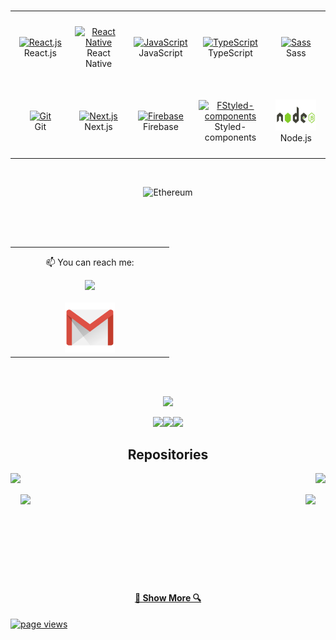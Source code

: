 



<table align= "center">
  <tr>
     <td align="center" width="140" height="112.43">
      <a href="#macropower-tech" >
        <img src="./react-original.svg" width="48" height="48" alt="React.js" />
      </a>
      <br>React.js
    </td>
    <td align="center"  width="140" height="112.43">
      <a href="#macropower-tech" >
        <img src="./react-original.svg" width="48" height="48" alt="React Native" />
      </a>
      <br>React Native
    </td>
    <td align="center"  width="140" height="112.43">
      <a href="#macropower-tech">
        <img src="./javascript-original.svg" width="48" height="48" alt="JavaScript" />
      </a>
      <br>JavaScript
    </td>
    <td align="center"  width="140" height="112.43">
      <a href="#macropower-tech">
        <img src="./typescript-original.svg" width="48" height="48" alt="TypeScript" />
      </a>
      <br>TypeScript
    </td>
    <td align="center"  width="140" height="112.43">
      <a href="#macropower-tech">
        <img src="./sass-original.svg" width="48" height="48" alt="Sass" />
      </a>
      <br>Sass
    </td>
    <tr>
     <td align="center" width="140" height="112.43">
      <a href="#macropower-tech">
        <img src="./git.svg" width="48" height="48" alt="Git" />
      </a>
      <br>Git
    </td>
    <td align="center"  width="140" height="112.43">
      <a href="#macropower-tech">
        <img src="./nextjs.svg" width="48" height="48" alt="Next.js" />
      </a>
      <br>Next.js
    </td>
    </br>
    <td align="center"  width="140" height="112.43">
      <a href="#macropower-tech">
        <img src="./Firebase_Logo_Standard_Lockup.svg" width="48" height="48" alt="Firebase" />
      </a>
      <br>Firebase
    </td>
    <td align="center"  width="140" height="112.43">
      <a href="#macropower-tech">
        <img src="./styled-components.svg" width="48" height="48" alt="FStyled-components" />
      </a>
      <br>Styled-components
    </td>
    <td align="center"  width="140" height="112.43">
      <a href="#macropower-tech">
        <img src="./nodejs-ar21.svg" width="65" height="50" alt="Node.js" />
      </a>
      <br>Node.js
    </td>
   </tr>
  </tr>
  
</table>
</br>

<p align="center">
    <img alt="Ethereum" src="https://avatars.githubusercontent.com/u/6250754?s=200&v=4" width="200" />
</p>

<!-- <table align= "center">
<td align="center"  width="240" height="112.43">
      <a href="#macropower-tech">
        <img height="250px" width="200px" src="./casino.gif"/>
      </a>
       <br>Casino roulette Project   
  
</td>
  
</table>
-->
<br>
<br>

</br>



<table align= "center">
  <td align="center"  width="240" height="112.43">
   <p  style="margin-top:12px">
  📫 You can reach me:
     </P
  </br>
  <a href="https://www.linkedin.com/in/thalesbmc/"><img src="https://cdn2.iconfinder.com/data/icons/social-media-2285/512/1_Linkedin_unofficial_colored_svg-128.png" width="80">
  </br>
  </br>
  <a href="mailto:thalesbmc@gmail.com"><img src="./gmail.png" width="80"></a>

</td>
</table>
<br>

</br>

<p align="center">
   
  <img height="137px" src="https://github-readme-stats.vercel.app/api?username=thalesbmc&hide_border=true&hide_title=true&include_all_commits=true&count_private=true&show_icons=true&title_color=7A7ADB&icon_color=2234AE&text_color=D3D3D3&bg_color=0,000000,130F40"/>
</p>

 <p align="center">
  <img src="https://media3.giphy.com/media/ln7z2eWriiQAllfVcn/200w.webp" width="100"><img src="https://i.giphy.com/media/eNAsjO55tPbgaor7ma/200w.webp" width="100"><img src="https://i.giphy.com/media/IdyAQJVN2kVPNUrojM/200.webp" width="100">
</p>




<h2 align="center">Repositories</h2>

<div width="100%" align="center">
   <a align="right" href="https://github.com/ThalesBMC/NFTMarketplace" title="NFT Marketplace"><img align="left"  height="115px" src="https://github-readme-stats.vercel.app/api/pin/?username=thalesbmc&repo=NFTMarketplace&theme=nightowl"></a>


   <a align="left" href="https://github.com/ThalesBMC/TylesClothing" title="Clothing store"><img align="right" height="115px" src="https://github-readme-stats.vercel.app/api/pin/?username=thalesbmc&repo=TylesClothing&theme=nightowl"></a>
 
</div>
<br/><br/>
<div width="100%" align="center">
       <a align="left" href="https://github.com/ThalesBMC/Food-App-with-RN" title="Delivery App"><img align="right" height="115px" src="https://github-readme-stats.vercel.app/api/pin/?username=thalesbmc&repo=Food-App-with-RN&theme=nightowl"></a>
  <a align="right" href="https://github.com/ThalesBMC/NFT-Minter" title="NFT validator minter with Next.js"><img align="left" height="115px" src="https://github-readme-stats.vercel.app/api/pin/?username=thalesbmc&repo=NFT-Minter&theme=nightowl"></a>

</div>
<br/><br/>
<br/><br/><br/><br/><br/><br/>
<h4 align="center" marginTop="40px">
  <a href="https://github.com/ThalesBMC?tab=repositories" title="Show Repositories">🔎 Show More 🔍</a>
 </h4>

 <a href="https://github.com/MacroPower/ThalesBMC" marginTop="40px">
    <img src="https://komarev.com/ghpvc/?username=thalesbmc" alt="page views" />
 </a>






